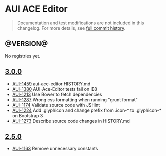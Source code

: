 # AUI ACE Editor

> Documentation and test modifications are not included in this changelog. For more details, see [full commit history](https://github.com/liferay/alloy-ui/commits/master/src/aui-ace-editor).

## @VERSION@

No registries yet.

## [3.0.0](https://github.com/liferay/alloy-ui/releases/tag/3.0.0)

* [AUI-1459](https://issues.liferay.com/browse/AUI-1459) aui-ace-editor HISTORY.md
* [AUI-1380](https://issues.liferay.com/browse/AUI-1380) AUI-Ace-Editor tests fail on IE8
* [AUI-1213](https://issues.liferay.com/browse/AUI-1213) Use Bower to fetch dependencies
* [AUI-1287](https://issues.liferay.com/browse/AUI-1287) Wrong css formatting when running "grunt format"
* [AUI-1174](https://issues.liferay.com/browse/AUI-1174) Validate source code with JSHint
* [AUI-1224](https://issues.liferay.com/browse/AUI-1224) Add .glyphicon and change prefix from .icon-* to .glyphicon-* on Bootstrap 3
* [AUI-1273](https://issues.liferay.com/browse/AUI-1273) Describe source code changes in HISTORY.md

## [2.5.0](https://github.com/liferay/alloy-ui/releases/tag/2.5.0)

* [AUI-1163](https://issues.liferay.com/browse/AUI-1163) Remove unnecessary constants